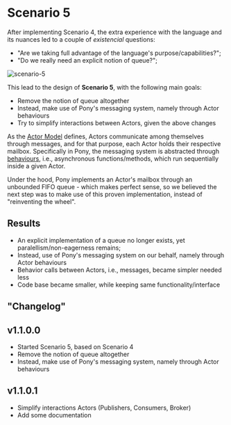 # Scenario 5

After implementing Scenario 4, the extra experience with the language and its nuances led to a couple of *existencial* questions:
* "Are we taking full advantage of the language's purpose/capabilities?";
* "Do we really need an explicit notion of queue?";
    
![scenario-5](https://user-images.githubusercontent.com/4543448/59571740-c2911a80-909f-11e9-86d1-c25cddf4aae9.png)
    
This lead to the design of **Scenario 5**, with the following main goals:
* Remove the notion of queue altogether
* Instead, make use of Pony's messaging system, namely through Actor behaviours
* Try to simplify interactions between Actors, given the above changes

As the [Actor Model](https://www.brianstorti.com/the-actor-model/) defines, Actors communicate among themselves through messages, and for that purpose, each Actor holds their respective mailbox. Specifically in Pony, the messaging system is abstracted through [behaviours](https://tutorial.ponylang.io/types/actors.html), i.e., asynchronous functions/methods, which run sequentially inside a given Actor.

Under the hood, Pony implements an Actor's mailbox through an unbounded FIFO queue - which makes perfect sense, so we believed the next step was to make use of this proven implementation, instead of "reinventing the wheel".

## Results
 * An explicit implementation of a queue no longer exists, yet paralellism/non-eagerness remains;
 * Instead, use of Pony's messaging system on our behalf, namely through Actor behaviours
 * Behavior calls between Actors, i.e., messages, became simpler needed less
 * Code base became smaller, while keeping same functionality/interface

## "Changelog"

## v1.1.0.0

 * Started Scenario 5, based on Scenario 4
 * Remove the notion of queue altogether
 * Instead, make use of Pony's messaging system, namely through Actor behaviours

## v1.1.0.1

 * Simplify interactions Actors (Publishers, Consumers, Broker)
 * Add some documentation 
